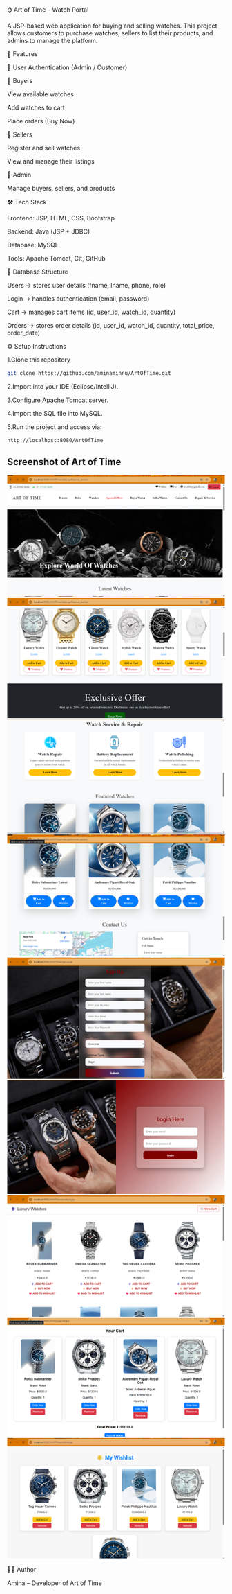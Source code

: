 ⌚ Art of Time – Watch Portal

A JSP-based web application for buying and selling watches.
This project allows customers to purchase watches, sellers to list their products, and admins to manage the platform.

🚀 Features

👤 User Authentication (Admin / Customer)

🛒 Buyers

View available watches

Add watches to cart

Place orders (Buy Now)

🏬 Sellers

Register and sell watches

View and manage their listings

🔧 Admin

Manage buyers, sellers, and products

🛠 Tech Stack

Frontend: JSP, HTML, CSS, Bootstrap

Backend: Java (JSP + JDBC)

Database: MySQL

Tools: Apache Tomcat, Git, GitHub

📂 Database Structure

Users → stores user details (fname, lname, phone, role)

Login → handles authentication (email, password)

Cart → manages cart items (id, user_id, watch_id, quantity)

Orders → stores order details (id, user_id, watch_id, quantity, total_price, order_date)

⚙️ Setup Instructions

1.Clone this repository
```bash
git clone https://github.com/aminaminnu/ArtOfTime.git
````
2.Import into your IDE (Eclipse/IntelliJ).

3.Configure Apache Tomcat server.

4.Import the SQL file into MySQL.

5.Run the project and access via:
```bash
http://localhost:8080/ArtOfTime
```
## Screenshot of Art of Time
![Art of Time Website](assets/home%20(2).png)
![Art of Time Website](assets/index1.png)
![Art of Time Website](assets/index2.png)
![Art of Time Website](assets/index3.png)
![Art of Time Website](assets/SignUp2.png)
![Art of Time Website](assets/watchlogin.png)
![Art of Time Website](assets/product2.png)
![Art of Time Website](assets/cart.png)
![Art of Time Website](assets/wishlist.png)


👩‍💻 Author

Amina – Developer of Art of Time
